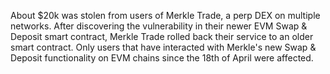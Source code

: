 About $20k was stolen from users of Merkle Trade, a perp DEX on multiple networks. After discovering the vulnerability in their newer EVM Swap & Deposit smart contract, Merkle Trade rolled back their service to an older smart contract. Only users that have interacted with Merkle's new Swap & Deposit functionality on EVM chains since the 18th of April were affected.
